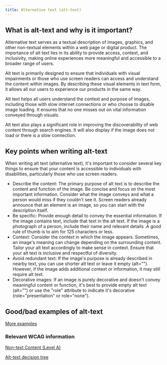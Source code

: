 ```yaml
---
title: Alternative text (alt-text)
---
```


## What is alt-text and why is it important?

Alternative text serves as a textual description of images, graphics, and other non-textual elements within a web page or digital product. The importance of alt text lies in its ability to provide access, context, and inclusivity, making online experiences more meaningful and accessible to a broader range of users.

Alt text is primarily designed to ensure that individuals with visual impairments or those who use screen readers can access and understand the content within images. By describing these visual elements in text form, it allows all our users to experience our products in the same way.

Alt text helps all users understand the context and purpose of images, including those with slow internet connections or who choose to disable image loading. It ensures that no one misses out on vital information conveyed through visuals.

Alt text also plays a significant role in improving the discoverability of web content through search engines. It will also display if the image does not load or there is a slow connection.

## Key points when writing alt-text

When writing alt text (alternative text), it's important to consider several key things to ensure that your content is accessible to individuals with disabilities, particularly those who use screen readers.

- Describe the content: The primary purpose of alt text is to describe the content and function of the image. Be concise and focus on the most important information. Consider what the image conveys and what a person would miss if they couldn't see it. Screen readers already announce that an element is an image, so you can start with the description itself.
- Be specific: Provide enough detail to convey the essential information. If the image contains text, include that text in the alt text. If the image is a photograph of a person, include their name and relevant details .A good rule of thumb is to aim for 125 characters or less.
- Context: Consider the context in which the image appears. Sometimes, an image's meaning can change depending on the surrounding content. Tailor your alt text accordingly to make sense in context.  Ensure that your alt text is inclusive and respectful of diversity.
- Avoid redundant text: If the image's purpose is already described in nearby text, you can use shorter alt text or leave it empty (alt=""). However, if the image adds additional context or information, it may still require alt text.
- Decorative images: If an image is purely decorative and doesn't convey meaningful content or function, it's best to provide empty alt text (alt="") or use the "role" attribute to indicate it's decorative (role="presentation" or role="none").

## Good/bad examples of alt-text


[More examples](https://www.w3.org/WAI/tutorials/images/decorative/#example-1-image-used-as-part-of-page-design)

### Relevant WCAG information
[Non-text Content (Level A)](https://www.w3.org/WAI/WCAG21/Understanding/non-text-content.html)

[Alt-text decision tree](https://www.w3.org/WAI/tutorials/images/decision-tree/)
